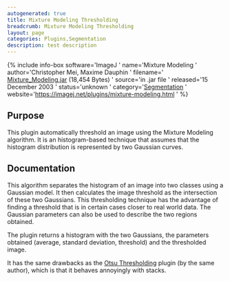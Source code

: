 ```yaml
---
autogenerated: true
title: Mixture Modeling Thresholding
breadcrumb: Mixture Modeling Thresholding
layout: page
categories: Plugins,Segmentation
description: test description
---
```


{% include info-box software='ImageJ ' name='Mixture Modeling ' author='Christopher Mei, Maxime Dauphin ' filename=' [Mixture\_Modeling.jar](https://imagej.net/plugins/download/jars/Mixture_Modeling.jar) (18,454 Bytes) ' source='in .jar file ' released='15 December 2003 ' status='unknown ' category='[Segmentation](_Category_Segmentation ) ' website='https://imagej.net/plugins/mixture-modeling.html ' %}

## Purpose

This plugin automatically threshold an image using the Mixture Modeling algorithm. It is an histogram-based technique that assumes that the histogram distribution is represented by two Gaussian curves.

## Documentation

This algorithm separates the histogram of an image into two classes using a Gaussian model. It then calculates the image threshold as the intersection of these two Gaussians. This thresholding technique has the advantage of finding a threshold that is in certain cases closer to real world data. The Gaussian parameters can also be used to describe the two regions obtained.

The plugin returns a histogram with the two Gaussians, the parameters obtained (average, standard deviation, threshold) and the thresholded image.

It has the same drawbacks as the [Otsu Thresholding](Otsu_Thresholding ) plugin (by the same author), which is that it behaves annoyingly with stacks.

 
